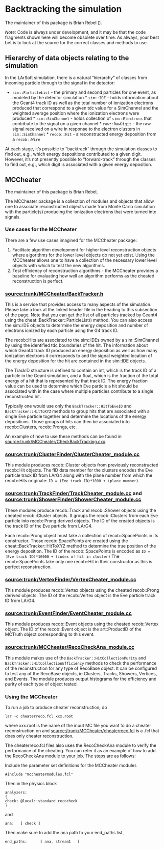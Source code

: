 Backtracking the simulation
============================================================

The maintainer of this package is Brian Rebel ().

*Note:* Code is always under development, and it may be that the code fragments shown here will become obsolete over time. As always, your best bet is to look at the source for the correct classes and methods to use.

Hierarchy of data objects relating to the simulation
--------------------------------------------------------------------------------------------------------------

In the LArSoft simulation, there is a natural “hierarchy” of classes from incoming particle through to the signal in the detector:

-   `sim::ParticleList` - the primary and second particles for one event, as modeled by the detector simulation \* `sim::IDE` - holds information about the Geant4 track ID as well as the total number of ionization electrons produced that correspond to a given tdc value for a SimChannel and the weighted average position where the ionization electrons were produced \* `sim::SimChannel` - holds collection of `sim::Electrons` that contribute to the signal on a given channel \* `raw::RawDigit` - the raw signal received on a wire in response to the electron clusters in `sim::SimChannel` \* `recob::Hit` - a reconstructed energy deposition from a `recob::Wire`

At each stage, it’s possible to “backtrack” through the simulation classes to find out, e.g., which energy depositions contributed to a given digit. However, it’s not presently possible to “forward-track” through the classes to find out, e.g., which digit is associated with a given energy deposition.

MCCheater
------------------------

The maintainer of this package is Brian Rebel,

The MCCheater package is a collection of modules and objects that allow one to associate reconstructed objects made from Monte Carlo simulation with the particle(s) producing the ionization electrons that were turned into signals.

### Use cases for the MCCheater

There are a few use cases imagined for the MCCheater package:

1.  Facilitate algorithm development for higher level reconstruction objects where algorithms for the lower level objects do not yet exist. Using the MCCheater allows one to have a collection of the necessary lower level objects with which to test the new algorithms.
2.  Test efficiency of reconstruction algorithms - the MCCheater provides a baseline for evaluating how well an algorithm performs as the cheated reconstruction is perfect.

### [source:trunk/MCCheater/BackTracker.h](https://cdcvs.fnal.gov/redmine/projects/larsoft/repository/entry/trunk/MCCheater/BackTracker.h)

This is a service that provides access to many aspects of the simulation. Please take a look at the linked header file in the heading to this subsection of the page. Note that you can get the list of all particles tracked by Geant4 using the cheat::BackTracker::ParticleList() method. You can also access the sim::IDE objects to determine the energy deposition and number of electrons ionized by each particle using the G4 track ID.

The recob::Hits are associated to the sim::IDEs owned by a sim::SimChannel by using the identified tdc boundaries of the hit. The information about which Geant4 track ID produced an energy deposition as well as how many ionization electrons it corresponds to and the signal weighted location of the energy deposition for the hit are contained in the sim::IDE objects.

The TrackID structure is defined to contain an int, which is the track ID of a particle in the Geant simulation, and a float, which is the fraction of the total energy of a hit that is represented by that track ID. The energy fraction value can be used to determine which Eve particle a hit should be associated with in the case where multiple particles contribute to a single reconstructed hit.

Typically one would use only the `BackTracker::HitToEveID` and `BackTracker::HitToXYZ` methods to group hits that are associated with a single Eve particle together and determine the locations of the energy depositions. Those groups of hits can then be associated into recob::Clusters, recob::Prongs, etc.

An example of how to use these methods can be found in [source:trunk/MCCheater/CheckBackTracking.cxx](https://cdcvs.fnal.gov/redmine/projects/larsoft/repository/entry/trunk/MCCheater/CheckBackTracking.cxx).

### [source:trunk/ClusterFinder/ClusterCheater_module.cc](https://cdcvs.fnal.gov/redmine/projects/larsoft/repository/entry/trunk/ClusterFinder/ClusterCheater_module.cc)

This module produces recob::Cluster objects from previously reconstructed recob::Hit objects. The fID data member for the clusters encodes the Eve particle track ID from LArG4 along with the plane number from which the recob::Hits originate:
`ID = (Eve track ID)*1000 + (plane number)`.

### [source:trunk/TrackFinder/TrackCheater_module.cc](https://cdcvs.fnal.gov/redmine/projects/larsoft/repository/entry/trunk/TrackFinder/TrackCheater_module.cc) and [source:trunk/ShowerFinder/ShowerCheater_module.cc](https://cdcvs.fnal.gov/redmine/projects/larsoft/repository/entry/trunk/ShowerFinder/ShowerCheater_module.cc)

These modules produce recob::Track and recob::Shower objects using the cheated recob::Cluster objects. It groups the recob::Clusters from each Eve particle into recob::Prong derived objects. The ID of the created objects is the track ID of the Eve particle from LArG4.

Each recob::Prong object must take a collection of recob::SpacePoints in its constructor. Those recob::SpacePoints are created using the cheat::BackTracker::HitToXYZ method to determine the true position of the energy deposition. The ID of the recob::SpacePoints is encoded as
`ID = (Eve track ID)*10000 + (index of hit in cluster)`
The recob::SpacePoints take only one recob::Hit in their constructor as this is perfect reconstruction.

### [source:trunk/VertexFinder/VertexCheater_module.cc](https://cdcvs.fnal.gov/redmine/projects/larsoft/repository/entry/trunk/VertexFinder/VertexCheater_module.cc)

This module produces recob::Vertex objects using the cheated recob::Prong derived objects. The ID of the recob::Vertex object is the Eve particle track ID from LArG4.

### [source:trunk/EventFinder/EventCheater_module.cc](https://cdcvs.fnal.gov/redmine/projects/larsoft/repository/entry/trunk/EventFinder/EventCheater_module.cc)

This module produces recob::Event objects using the cheated recob::Vertex object. The ID of the recob::Event object is the art::ProductID of the MCTruth object corresponding to this event.

### [source:trunk/MCCheater/RecoCheckAna_module.cc](https://cdcvs.fnal.gov/redmine/projects/larsoft/repository/entry/trunk/MCCheater/RecoCheckAna_module.cc)

This module makes use of the `BackTracker::HitCollectionPurity` and `BackTracker::HitCollectionEfficiency` methods to check the performance of the reconstruction for any type of RecoBase object. It can be configured to test any of the RecoBase objects, ie Clusters, Tracks, Showers, Vertices, and Events. The module produces output histograms for the efficiency and purity of each type of object tested.

### Using the MCCheater

To run a job to produce cheater reconstruction, do

`lar -c cheaterreco.fcl xxx.root`

where xxx.root is the name of the input MC file you want to do a cheater reconstruction on and [source:/trunk/MCCheater/cheaterreco.fcl](https://cdcvs.fnal.gov/redmine/projects/larsoft/repository/entry/trunk/MCCheater/cheaterreco.fcl) is a .fcl that does only cheater reconstruction.

The cheaterreco.fcl files also uses the RecoCheckAna module to verify the performance of the cheating. You can refer it as an example of how to add the RecoCheckAna module to your job. The steps are as follows:

Include the parameter set definitions for the MCCheater modules

    #include "mccheatermodules.fcl" 

Then in the physics block

    analyzers:
    {
    check: @local::standard_recocheck
    }

and

    ana:   [ check ]

Then make sure to add the ana path to your end_paths list,

    end_paths:      [ ana, stream1   ]
